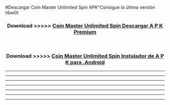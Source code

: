 #Descargar Coin Master Unlimited Spin  APK^Consigue la última versión hbw0t



<div align="center">
<h3>Download >>>>> <a href="https://es-sites.web.app/?es= Coin Master Unlimited Spin ">Coin Master Unlimited Spin  Descargar A P K Premium</a></h3><br>

<h3>Download >>>>> <a href="https://es-sites.web.app/?es= Coin Master Unlimited Spin ">Coin Master Unlimited Spin  Instalador de A P K para .Android</a></h3>
</div>


----------------------------------------------------------

----------------------------------------------------------

----------------------------------------------------------

----------------------------------------------------------

----------------------------------------------------------

----------------------------------------------------------

----------------------------------------------------------


